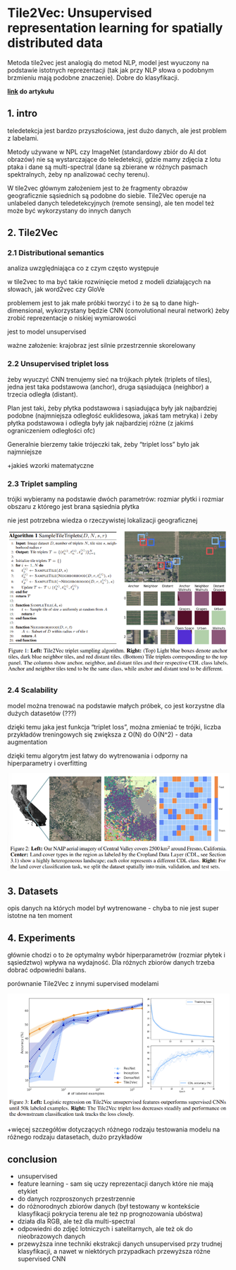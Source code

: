 # Tile2Vec: Unsupervised representation learning for spatially distributed data

Metoda tile2vec jest analogią do metod NLP, model jest wyuczony na podstawie istotnych reprezentacji (tak jak przy NLP słowa o podobnym brzmieniu mają podobne znaczenie). Dobre do klasyfikacji.

**[link](https://arxiv.org/pdf/1805.02855.pdf) do artykułu**

## 1. intro

teledetekcja jest bardzo przyszłościowa, jest dużo danych, ale jest problem z labelami. 

Metody używane w NPL czy ImageNet (standardowy zbiór do AI dot obrazów) nie są wystarczające do teledetekcji, gdzie mamy zdjęcia z lotu ptaka i dane są multi-spectral (dane są zbierane w różnych pasmach spektralnych, żeby np analizować cechy terenu).

W tile2vec głównym założeniem jest to że fragmenty obrazów geograficznie sąsiednich są podobne do siebie. Tile2Vec operuje na unlabeled danych teledetekcyjnych (remote sensing), ale ten model też może być wykorzystany do innych danych

## 2. Tile2Vec

### 2.1 Distributional semantics

analiza uwzględniająca co z czym często występuje

w tile2vec to ma być takie rozwinięcie metod z modeli działających na słowach, jak word2vec czy GloVe

problemem jest to jak małe próbki tworzyć i to że są to dane high-dimensional, wykorzystany będzie CNN (convolutional neural network) żeby zrobić reprezentacje o niskiej wymiarowości

jest to model unsupervised

ważne założenie: krajobraz jest silnie przestrzennie skorelowany

### 2.2 Unsupervised triplet loss

żeby wyuczyć CNN trenujemy sieć na trójkach płytek (triplets of tiles), jedna jest taka podstawowa (anchor), druga sąsiadująca (neighbor) a trzecia odległa (distant). 

Plan jest taki, żeby płytka podstawowa i sąsiadująca były jak najbardziej podobne (najmniejsza odległość euklidesowa, jakaś tam metryka) i żeby płytka podstawowa i odległa były jak najbardziej różne (z jakimś ograniczeniem odległości ofc)

Generalnie bierzemy takie trójeczki tak, żeby “triplet loss” było jak najmniejsze

+jakieś wzorki matematyczne

### 2.3 Triplet sampling

trójki wybieramy na podstawie dwóch parametrów: rozmiar płytki i rozmiar obszaru z którego jest brana sąsiednia płytka

nie jest potrzebna wiedza o rzeczywistej lokalizacji geograficznej

![Untitled](tile2vec_article_summary_files/3.png)

### 2.4 Scalability

model można trenować na podstawie małych próbek, co jest korzystne dla dużych datasetów (???)

dzięki temu jaka jest funkcja “triplet loss”, można zmieniać te trójki, liczba przykładów treningowych się zwiększa z O(N) do O(N^2) - data augmentation

dzięki temu algorytm jest łatwy do wytrenowania i odporny na hiperparametry i overfitting

![Untitled](tile2vec_article_summary_files/1.png)

## 3. Datasets

opis danych na których model był wytrenowane - chyba to nie jest super istotne na ten moment

## 4. Experiments

głównie chodzi o to że optymalny wybór hiperparametrów (rozmiar płytek i sąsiedztwo) wpływa na wydajność. Dla różnych zbiorów danych trzeba dobrać odpowiedni balans.

porównanie Tile2Vec z innymi supervised modelami

![Untitled](tile2vec_article_summary_files/2.png)

+więcej szczegółów dotyczących różnego rodzaju testowania modelu na różnego rodzaju datasetach, dużo przykładów

## conclusion

- unsupervised
- feature learning - sam się uczy reprezentacji danych które nie mają etykiet
- do danych rozproszonych przestrzennie
- do różnorodnych zbiorów danych (był testowany w kontekście klasyfikacji pokrycia terenu ale też np prognozowania ubóstwa)
- działa dla RGB, ale też dla multi-spectral
- odpowiedni do zdjęć lotniczych i satelitarnych, ale też ok do nieobrazowych danych
- przewyższa inne techniki ekstrakcji danych unsupervised przy trudnej klasyfikacji, a nawet w niektórych przypadkach przewyższa różne supervised CNN